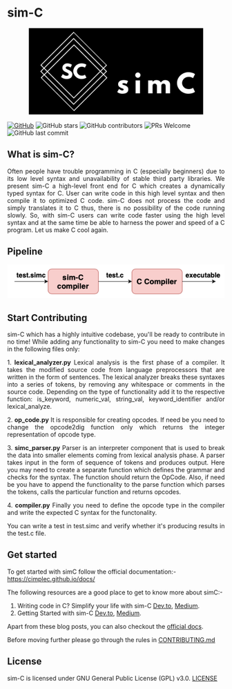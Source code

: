 
# sim-C

<p align="center">
  <img src="./logo.png" height="200">
</p>

[![GitHub](https://img.shields.io/github/license/cimplec/sim-c)](https://github.com/cimplec/sim-c/blob/master/LICENSE)  ![GitHub stars](https://img.shields.io/github/stars/cimplec/sim-c?style=plastic)  ![GitHub contributors](https://img.shields.io/github/contributors/cimplec/sim-c)  ![PRs Welcome](https://img.shields.io/badge/PRs-welcome-brightgreen.svg)  ![GitHub last commit](https://img.shields.io/github/last-commit/cimplec/sim-c)

## What is sim-C?

<p align="justify">Often people have trouble programming in C (especially beginners) due to its low level syntax and unavailability of stable third party libraries. We present sim-C a high-level front end for C which creates a dynamically typed syntax for C. User can write code in this high level syntax and then compile it to optimized C code. sim-C does not process the code and simply translates it to C thus, there is no possibility of the code running slowly. So, with sim-C users can write code faster using the high level syntax and at the same time be able to harness the power and speed of a C program. Let us make C cool again.</p>

## Pipeline

<p align="center">
  <img src="./simc-pipeline.png">
</p>

## Start Contributing

<p align="justify">sim-C which has a highly intuitive codebase, you'll be ready to contribute in no time!
While adding any functionality to sim-C you need to make changes in the following files only:</p>

<p align="justify">1. <strong>lexical_analyzer.py</strong>
Lexical analysis is the first phase of a compiler. It takes the modified source code from language preprocessors that are written in the form of sentences. The lexical analyzer breaks these syntaxes into a series of tokens, by removing any whitespace or comments in the source code. Depending on the type of functionality add it to the respective function: is_keyword, numeric_val, string_val, keyword_identifier and/or lexical_analyze.</p>

<p align="justify">2. <strong>op_code.py</strong>
It is responsible for creating opcodes. If need be you need to change the opcode2dig function only which returns the integer representation of opcode type.</p>

<p align="justify">3. <strong>simc_parser.py</strong>
Parser is an interpreter component that is used to break the data into smaller elements coming from lexical analysis phase. A parser takes input in the form of sequence of tokens and produces output. Here you may need to create a separate function which defines the grammar and checks for the syntax. The function should return the OpCode. Also, if need be you have to append the functionality to the parse function which parses the tokens, calls the particular function and returns opcodes.</p>

<p align="justify">4. <strong>compiler.py</strong>
Finally you need to define the opcode type in the compiler and write the expected C syntax for the functonality.</p>

<p align="justify">You can write a test in test.simc and verify whether it's producing results in the test.c file.</p>


## Get started

To get started with simC follow the official documentation:- https://cimplec.github.io/docs/

The following resources are a good place to get to know more about simC:-

1) Writing code in C? Simplify your life with sim-C <a href="https://dev.to/cimplec/writing-code-in-c-simplify-your-life-with-sim-c-2dkj">Dev.to</a>, <a href="https://medium.com/oss-build/writing-code-in-c-simplify-your-life-with-sim-c-9dd98f882bf8">Medium</a>.
2) Getting Started with sim-C <a href="https://dev.to/cimplec/getting-started-with-sim-c-4iek">Dev.to</a>, <a href="https://medium.com/oss-build/getting-started-with-sim-c-1397ee539877">Medium</a>.

Apart from these blog posts, you can also checkout the <a href="https://cimplec.github.io/docs">official docs</a>.

Before moving further please go through the rules in [CONTRIBUTING.md](./CONTRIBUTING.md)

## License

sim-C is licensed under GNU General Public License (GPL) v3.0. [LICENSE](./LICENSE)

